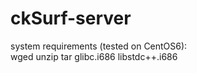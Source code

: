 # ckSurf-server

system requirements (tested on CentOS6):  
wged unzip tar glibc.i686 libstdc++.i686
